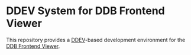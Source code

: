 # DDEV System for DDB Frontend Viewer

This repository provides a [DDEV](https://ddev.readthedocs.io/)-based development environment for the [DDB Frontend Viewer](https://github.com/Deutsche-Digitale-Bibliothek/ddb-frontend-viewer).
